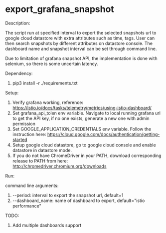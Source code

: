 # export_grafana_snapshot

Description:

The script run at specified interval to export the selected snapshots url to google cloud datastore with extra attributes such as time, tags.
User can then search snapshots by different attributes on datastore console. The dashboard name and snapshot interval can be set through command line.

Due to limitation of grafana snapshot API, the implementation is done with selenium, so there is some uncertain latency.

Dependency:
1. pip3 install -r ./requirements.txt

Setup:

1. Verify grafana working, reference: <https://istio.io/docs/tasks/telemetry/metrics/using-istio-dashboard/>
1. Set grafana_api_tolen env variable. Navigate to local running grafana url to get the API key, if no one exists, generate a new one with admin permission
1. Set GOOGLE_APPLICATION_CREDENTIALS env variable. Follow the instruction here: <https://cloud.google.com/docs/authentication/getting-started>
1. Setup google cloud datastore, go to google cloud console and enable datastore in datastore mode.
1. If you do not have ChromeDriver in your PATH, download corresponding release to PATH from here: <http://chromedriver.chromium.org/downloads>

Run:

command line arguments:
1. --period: interval to export the snapshot url, default=1
1. --dashboard_name: name of dashboard to export, default="istio performance"

TODO:
1. Add multiple dashboards support

